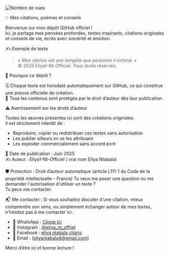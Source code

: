 ![Nombre de vues](https://komarev.com/ghpvc/?username=Eliya1-Nt-Officiel&color=blue)

✨ Mes citations, poèmes et conseils

Bienvenue sur mon dépôt GitHub officiel !  
Ici, je partage mes pensées profondes, textes inspirants, citations originales et conseils de vie, écrits avec sincérité et émotion.

✍️ Exemple de texte

> _« Mon silence est une tempête que personne n'entend. »_  
> © 2025 Eliya1-Nt-Officiel. Tous droits réservés.

📌 Pourquoi ce dépôt ?

🗓️ Chaque texte est horodaté automatiquement sur GitHub, ce qui constitue une preuve officielle de création.  
📜 Tous les contenus sont protégés par le droit d’auteur dès leur publication.

⚠️ Avertissement sur les droits d’auteur

Toutes les œuvres présentes ici sont des créations originales.  
Il est strictement interdit de :

- Reproduire, copier ou redistribuer ces textes sans autorisation
- Les publier ailleurs en se les attribuant
- Les exploiter commercialement sans accord écrit

📅 Date de publication : Juin 2025  
✍️ Auteur : Eliya1-Nt-Officiel ( vrai nom Eliya Ntabala)

🛡️ Protection : Droit d’auteur automatique (article L111-1 du Code de la propriété intellectuelle – France)
Tu veux me poser une question ou me demander l'autorisation d'utiliser un texte ?  
Tu peux me contacter.

📬 Me contacter : 
Si vous souhaitez discuter d'une citation, mieux comprendre son sens, 
ou simplement échanger autour de mes textes, 
n'hésitez pas à me contacter ici :
- 📱 WhatsApp : [Clique Ici](https://wa.me/+243995318754)
- 📸 Instagram : [@eliya_nt_offiiel]( https://instagram.com/eliya_nt_officiel)
- 📘 Facebook : [eliya ntabala chàris]( https://www.facebook.com/eliya.ntabala.octavius3)
- 📧 Email : [eliyantabala4@email.com]



Merci d’être ici et bonne lecture !
